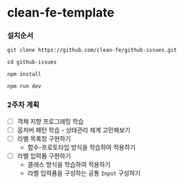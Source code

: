 # clean-fe-template

### 설치순서
```shell
git clone https://github.com/clean-fe/github-issues.git 

cd github-issues

npm install

npm run dev
```


### 2주차 계획

- [ ] 객체 지향 프로그래밍 학습
- [ ] 옵저버 패턴 학습 - 상태관리 체계 고민해보기
- [ ] 라벨 목록창 구현하기
  - 함수-프로토타입 방식을 학습하여 적용하기
- [ ] 라벨 입력폼 구현하기
  - 클래스 방식을 학습하여 적용하기
  - 라벨 입력폼을 구성하는 공통 `Input` 구성하기